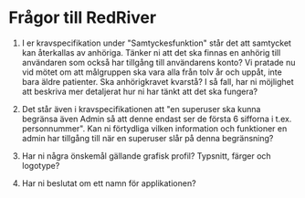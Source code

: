 # Frågor till RedRiver

1. I er kravspecifikation under "Samtyckesfunktion" står det att samtycket kan återkallas av anhöriga. Tänker ni att det ska finnas en anhörig till användaren som också har tillgång till användarens konto? Vi pratade nu vid mötet om att målgruppen ska vara alla från tolv år och uppåt, inte bara äldre patienter. Ska anhörigkravet kvarstå? I så fall, har ni möjlighet att beskriva mer detaljerat hur ni har tänkt att det ska fungera?

2. Det står även i kravspecifikationen att "en superuser ska kunna begränsa även Admin så att denne endast ser de första 6 sifforna i t.ex. personnummer". Kan ni förtydliga vilken information och funktioner en admin har tillgång till när en superuser slår på denna begränsning? 

3. Har ni några önskemål gällande grafisk profil? Typsnitt, färger och logotype?

4. Har ni beslutat om ett namn för applikationen?
